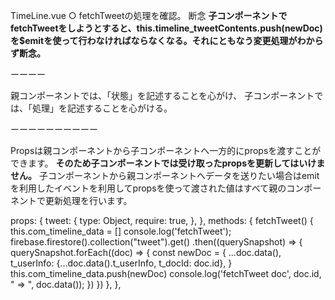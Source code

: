 
TimeLine.vue
○ fetchTweetの処理を確認。
断念
**子コンポーネントでfetchTweetをしようとすると、this.timeline_tweetContents.push(newDoc)を$emitを使って行わなければならなくなる。それにともなう変更処理がわからず断念。**




ーーーー

親コンポーネントでは、「状態」を記述することを心がけ、
子コンポーネントでは、「処理」を記述することを心がける。


ーーーーーーーーーー



Propsは親コンポーネントから子コンポーネントへ一方的にpropsを渡すことができます。
**そのため子コンポーネントでは受け取ったpropsを更新してはいけません。**
子コンポーネントから親コンポーネントへデータを送りたい場合はemitを利用したイベントを利用してpropsを使って渡された値はすべて親のコンポーネントで更新処理を行います。




  props: {
    tweet: {
      type: Object,
      require: true,
    },
  },
    methods: {
    fetchTweet() {
      this.com_timeline_data = []
      console.log('fetchTweet');
      firebase.firestore().collection("tweet").get()
      .then((querySnapshot) => {
        querySnapshot.forEach((doc) => {
          const newDoc = {
            ...doc.data(),
            t_userInfo: {...doc.data().t_userInfo, t_docId: doc.id},
          }
          this.com_timeline_data.push(newDoc)
          console.log('fetchTweet doc', doc.id, " => ", doc.data());
        })
      })
    },
  },
